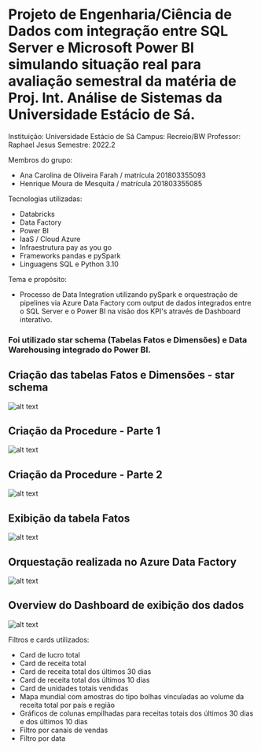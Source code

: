 # Projeto de Engenharia/Ciência de Dados com integração entre SQL Server e Microsoft Power BI simulando situação real para avaliação semestral da matéria de Proj. Int. Análise de Sistemas da Universidade Estácio de Sá.

Instituição: Universidade Estácio de Sá
Campus: Recreio/BW
Professor: Raphael Jesus
Semestre: 2022.2

Membros do grupo:

- Ana Carolina de Oliveira Farah / matrícula 201803355093
- Henrique Moura de Mesquita / matrícula 201803355085

Tecnologias utilizadas:

- Databricks
- Data Factory
- Power BI
- IaaS / Cloud Azure
- Infraestrutura pay as you go
- Frameworks pandas e pySpark
- Linguagens SQL e Python 3.10

Tema e propósito:
- Processo de Data Integration utilizando pySpark e orquestração de pipelines via Azure Data Factory com output de dados integrados entre o SQL Server e o Power BI na visão dos KPI's através de Dashboard interativo.

### Foi utilizado star schema (Tabelas Fatos e Dimensões) e Data Warehousing integrado do Power BI.

## Criação das tabelas Fatos e Dimensões - star schema

![alt text](https://i.imgur.com/7l0W81n.png)

## Criação da Procedure - Parte 1

![alt text](https://i.imgur.com/DBESZhJ.png)

## Criação da Procedure - Parte 2

![alt text](https://i.imgur.com/LqzgbQv.png)

## Exibição da tabela Fatos

![alt text](https://i.imgur.com/Fstlk4G.png)

## Orquestação realizada no Azure Data Factory

![alt text](https://i.imgur.com/64zSNhY.png)

## Overview do Dashboard de exibição dos dados

![alt text](https://i.imgur.com/QTWDr2u.png)

Filtros e cards utilizados:

- Card de lucro total
- Card de receita total
- Card de receita total dos últimos 30 dias
- Card de receita total dos últimos 10 dias
- Card de unidades totais vendidas
- Mapa mundial com amostras do tipo bolhas vinculadas ao volume da receita total por país e região
- Gráficos de colunas empilhadas para receitas totais dos últimos 30 dias e dos últimos 10 dias
- Filtro por canais de vendas
- Filtro por data
